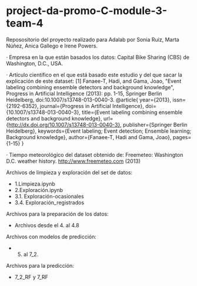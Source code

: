 # project-da-promo-C-module-3-team-4
Reposositorio del proyecto realizado para Adalab por Sonia Ruiz, Marta Núñez, Anica Gallego e Irene Powers.

· Empresa en la que están basados los datos:
Capital Bike Sharing (CBS) de Washington, D.C., USA.

· Artículo científico en el que está basado este estudio y del que sacar la explicación de este dataset:
[1] Fanaee-T, Hadi, and Gama, Joao, "Event labeling combining ensemble detectors and background knowledge", Progress in Artificial Intelligence (2013): pp. 1-15, Springer Berlin Heidelberg, doi:10.1007/s13748-013-0040-3.
@article{
	year={2013},
	issn={2192-6352},
	journal={Progress in Artificial Intelligence},
	doi={10.1007/s13748-013-0040-3},
	title={Event labeling combining ensemble detectors and background knowledge},
	url={http://dx.doi.org/10.1007/s13748-013-0040-3},
	publisher={Springer Berlin Heidelberg},
	keywords={Event labeling; Event detection; Ensemble learning; Background knowledge},
	author={Fanaee-T, Hadi and Gama, Joao},
	pages={1-15}
}

· Tiempo meteorológico del dataset obtenido de:
 Freemeteo: Washington D.C. weather history. http://www.freemeteo.com (2013)
 
 Archivos de limpieza y exploración del set de datos:
 
  - 1.Limpieza.ipynb
  - 2.Exploración.ipynb
  - 3.1. Exploración-ocasionales
  - 3.4. Exploración_registrados
  
  Archivos para la preparación de los datos:
  
  - Archivos desde el 4. al 4.8
  
  Archivos con modelos de predicción:
  
  - 5. al 7_2.
  
  Archivos para la predicción:
  
  - 7_2_RF  y 7_RF
